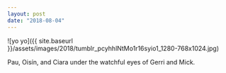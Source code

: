 ```yaml
---
layout: post
date: "2018-08-04"
---
```


![yo yo]({{ site.baseurl }}/assets/images/2018/tumblr_pcyhhlNtMo1r16syio1_1280-768x1024.jpg)

Pau, Oisín, and Ciara under the watchful eyes of Gerri and Mick.

